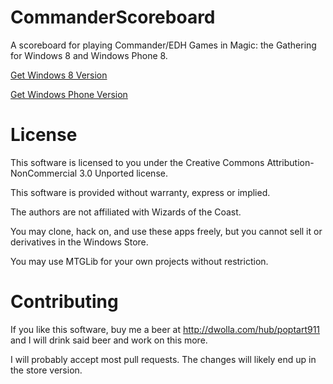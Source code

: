 CommanderScoreboard
===================

A scoreboard for playing Commander/EDH Games in Magic: the Gathering for Windows 8 and Windows Phone 8.

[Get Windows 8 Version](http://apps.microsoft.com/windows/app/commander-scoreboard/22e71ea1-46bd-4759-a18e-f5e9a37387d8)

[Get Windows Phone Version]()

License
=======

This software is licensed to you under the Creative Commons Attribution-NonCommercial 3.0 Unported license.

This software is provided without warranty, express or implied. 

The authors are not affiliated with Wizards of the Coast.

You may clone, hack on, and use these apps freely, but you cannot sell it or derivatives in the Windows Store. 

You may use MTGLib for your own projects without restriction.

Contributing
============

If you like this software, buy me a beer at http://dwolla.com/hub/poptart911 and I will drink said beer and work on this more.

I will probably accept most pull requests. The changes will likely end up in the store version.
